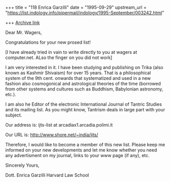 +++
title = "118 Enrica Garzilli"
date = "1995-09-29"
upstream_url = "https://list.indology.info/pipermail/indology/1995-September/003242.html"

+++
[Archive link](https://list.indology.info/pipermail/indology/1995-September/003242.html)

Dear Mr. Wagers,

Congratulations for your new prosed list! 

[I have already tried in vain to write directly to you at 
wagers at computer.net. ALso the finger on you did not work]

I am very interested in it.
I have been studying and publishing on Trika (also known as Kashmir 
Shivaism) for over 15 years. That is a philosophical system of the 9th cent. 
onwards that systematized and used in a new fashion also cosmogonical and 
astrological theories of the time (borrowed from other systems and cultures such as 
Buddhism, Babylonian astronomy, etc.). 

I am also he Editor of the electronic International Journal of Tantric 
Studies and its mailing list.
As you might know, Tantrism deals in large part with your subject.

Our address is:
ijts-list at arcadiax1.arcadia.polimi.it

Our URL is:
http://www.shore.net/~india/ijts/

Therefore, I would like to become a member of this new list. 
Please keep me informed on your new developments and let me know whether you need 
any advertisment on my journal, links to your www page (if any), etc.

Sincerely Yours,

Dott. Enrica Garzilli
Harvard Law School








